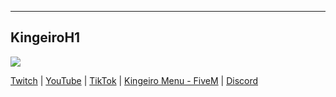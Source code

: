 <hr>

## KingeiroH1


<a align=center href="EmBreve"><img src="https://readme-typing-svg.herokuapp.com?font=Courrier&size=25&duration=2500&pause=1000&color=000000&background=FFFFFFFF&height=40&lines=discord.gg%2Fcatcha;twitch.tv%2FKingeiroH1;Youtube%3A+Kingeiro;Star+my+content+%3C3"/></a>

[Twitch](https://twitch.tv/kingeiroh1)   |   [YouTube](https://www.youtube.com/channel/UCpjFmZxQIaoP2jcDmUHTADg)   |   [TikTok](https://www.tiktok.com/@kingeiroh1)    |  [Kingeiro Menu - FiveM](https://discord.gg/FwcJ5gWjew)   |   [Discord](https://discord.gg/FwcJ5gWjew)
